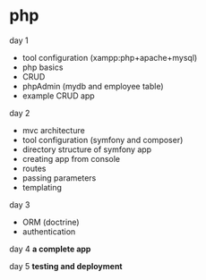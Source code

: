 # php

day 1 
 * tool configuration (xampp:php+apache+mysql)
 * php basics
 * CRUD
 * phpAdmin (mydb and employee table)
 * example CRUD app

day 2 
 * mvc architecture
 * tool configuration (symfony and composer) 
 * directory structure of symfony app
 * creating app from console
 * routes
 * passing parameters
 * templating 
 
day 3 
 * ORM (doctrine) 
 * authentication
 
day 4 **a complete app**

day 5 **testing and deployment**
